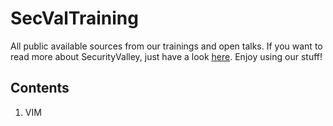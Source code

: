 # SecValTraining
All public available sources from our trainings and open talks. If you want to read more about SecurityValley, just have a look [here](https://www.securityvalley.org). Enjoy using our stuff!

## Contents

1. VIM
